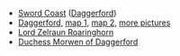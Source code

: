* [Sword Coast](^curse_of_strahd/the_sword_coast.jpg) ([Daggerford](^curse_of_strahd/the_sword_coast_daggerford.jpg))
* [Daggerford](^curse_of_strahd/Daggerford.jpg), [map 1](^curse_of_strahd/Daggerford-Map-Forgotten-Realms.jpg), [map 2](^curse_of_strahd/Daggerford-Side-View-Expanded-Map-Forgotten-Realms.gif), [more pictures](https://medium.com/@7h3d34dh4nd/session-one-daggerford-the-road-nightstone-b06308cddf8d)
* [Lord Zelraun Roaringhorn](^curse_of_strahd/Lord_Zelraun_Roaringhorn.jpg)
* [Duchess Morwen of Daggerford](^curse_of_strahd/duchess-morwen.jpg)

<script type="module">
    import {init_links, init_visual_aid} from "/static/js/common/visual_aid_backend.js";
    init_links();
    init_visual_aid();
</script>
